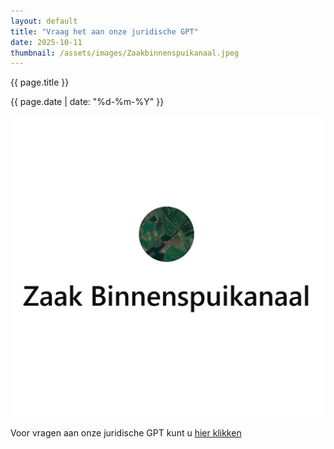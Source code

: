 ```yaml
---
layout: default
title: "Vraag het aan onze juridische GPT"
date: 2025-10-11
thumbnail: /assets/images/Zaakbinnenspuikanaal.jpeg
---
```


{{ page.title }}

{{ page.date | date: "%d-%m-%Y" }}

![Alt-tekst](https://github.com/Klikblitser/VBBSKW/blob/main/assets/images/Zaakbinnenspuikanaal.jpeg?raw=true)

Voor vragen aan onze juridische GPT kunt u [hier klikken](https://chatgpt.com/g/g-67dc6c59298081919511b376cf14a4e9-zaak-binnenspuikanaal)
